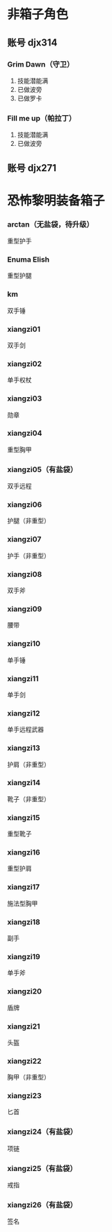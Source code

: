 # 非箱子角色
## 账号 djx314
### Grim Dawn（守卫）
1. 技能潜能满
1. 已做波旁
1. 已做罗卡
### Fill me up（帕拉丁）
1. 技能潜能满
1. 已做波旁
## 账号 djx271

# 恐怖黎明装备箱子

### arctan（无盐袋，待升级）
重型护手

### Enuma Elish
重型护腿

### km
双手锤

### xiangzi01
双手剑

### xiangzi02
单手权杖

### xiangzi03
勋章

### xiangzi04
重型胸甲

### xiangzi05（有盐袋）
双手远程

### xiangzi06
护腿（非重型）

### xiangzi07
护手（非重型）

### xiangzi08
双手斧

### xiangzi09
腰带

### xiangzi10
单手锤

### xiangzi11
单手剑

### xiangzi12
单手远程武器

### xiangzi13
护肩（非重型）

### xiangzi14
靴子（非重型）

### xiangzi15
重型靴子

### xiangzi16
重型护肩

### xiangzi17
施法型胸甲

### xiangzi18
副手

### xiangzi19
单手斧

### xiangzi20
盾牌

### xiangzi21
头盔

### xiangzi22
胸甲（非重型）

### xiangzi23
匕首

### xiangzi24（有盐袋）
项链

### xiangzi25（有盐袋）
戒指

### xiangzi26（有盐袋）
签名
